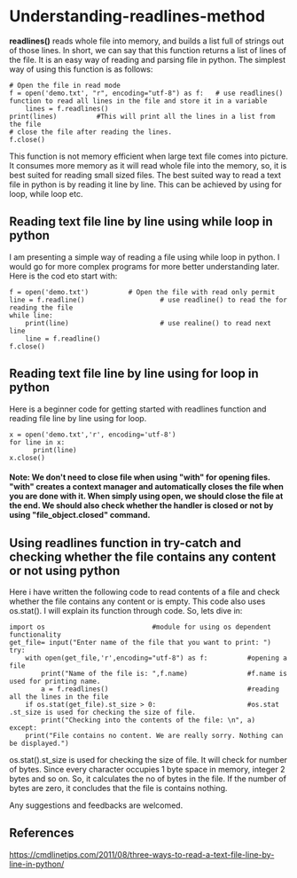# Understanding-readlines-method
__readlines()__ reads whole file into memory, and builds a list full of strings out of those lines. In short, we can say that this function returns a list of lines of the file. It is an easy way of reading and parsing file in python. The simplest way of using this function is as follows:

    # Open the file in read mode
    f = open('demo.txt', "r", encoding="utf-8") as f:   # use readlines()  function to read all lines in the file and store it in a variable
        lines = f.readlines()
    print(lines)          #This will print all the lines in a list from the file
    # close the file after reading the lines.
    f.close() 

This function is not memory efficient when large text file comes into picture. It consumes more memory as it will read whole file into the memory, so, it is best suited for reading small sized files. The best suited way to read a text file in python is by reading it line by line. This can be achieved by using for loop, while loop etc.

## Reading text file line by line using while loop in python

I am presenting a simple way of reading a file using while loop in python. I would go for more complex programs for more better understanding later. Here is the cod eto start with:

    
    f = open('demo.txt')          # Open the file with read only permit 
    line = f.readline()                   # use readline() to read the for reading the file 
    while line:
        print(line)                       # use realine() to read next line
        line = f.readline()
    f.close()
    
## Reading text file line by line using for loop in python

Here is a beginner code for getting started with readlines function and reading file line by line using for loop.

    x = open('demo.txt','r', encoding='utf-8')
    for line in x:
          print(line)
    x.close()

#### Note: We don't need to close file when using "with" for opening files. "with" creates a context manager and automatically closes the file when you are done with it. When simply using open, we should close the file at the end. We should also check whether the handler is closed or not by using "file_object.closed" command.

## Using readlines function in try-catch and checking whether the file contains any content or not using python

Here i have written the following code to read contents of a file and check whether the file contains any content or is empty. This code also uses os.stat(). I will explain its function through code. So, lets dive in:

    import os                           #module for using os dependent functionality
    get_file= input("Enter name of the file that you want to print: ")
    try:
        with open(get_file,'r',encoding="utf-8") as f:          #opening a file
            print("Name of the file is: ",f.name)               #f.name is used for printing name.
            a = f.readlines()                                   #reading all the lines in the file 
        if os.stat(get_file).st_size > 0:                       #os.stat .st_size is used for checking the size of file.
            print("Checking into the contents of the file: \n", a)
    except:
        print("File contains no content. We are really sorry. Nothing can be displayed.")

os.stat().st_size is used for checking the size of file. It will check for number of bytes. Since every character occupies 1 byte space in memory, integer 2 bytes and so on. So, it calculates the no of bytes in the file. If the number of bytes are zero, it concludes that the file is contains nothing. 

Any suggestions and feedbacks are welcomed. 

## References  
https://cmdlinetips.com/2011/08/three-ways-to-read-a-text-file-line-by-line-in-python/  

